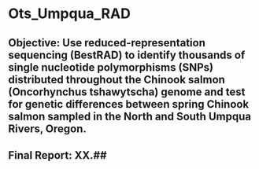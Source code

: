 # Ots_Umpqua_RAD
## Objective: Use reduced-representation sequencing (BestRAD) to identify thousands of single nucleotide polymorphisms (SNPs) distributed throughout the Chinook salmon (Oncorhynchus tshawytscha) genome and test for genetic differences between spring Chinook salmon sampled in the North and South Umpqua Rivers, Oregon. ##
## Final Report: XX.##

